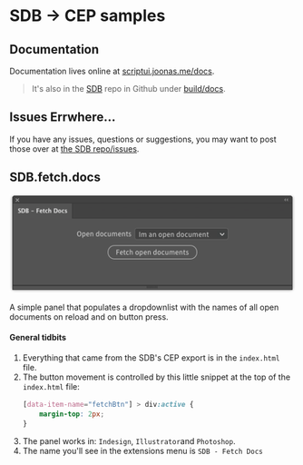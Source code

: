 # SDB → CEP samples

## Documentation

Documentation lives online at [scriptui.joonas.me/docs](https://scriptui.joonas.me/docs).

 > It's also in the [SDB](https://github.com/joonaspaakko/ScriptUI-Dialog-Builder-Joonas) repo in Github under [build/docs](https://github.com/joonaspaakko/ScriptUI-Dialog-Builder-Joonas/tree/master/build/docs).
 
## Issues Errwhere...

If you have any issues, questions or suggestions, you may want to post those over at [the SDB repo/issues](https://github.com/joonaspaakko/ScriptUI-Dialog-Builder-Joonas/issues).
 
## SDB.fetch.docs

![](SDB-fetch-docs-preview.png)

A simple panel that populates a dropdownlist with the names of all open documents on reload and on button press.

#### General tidbits

1. Everything that came from the SDB's CEP export is in the `index.html` file.
2. The button movement is controlled by this little snippet at the top of the `index.html` file:
	```CSS
	[data-item-name="fetchBtn"] > div:active {
		margin-top: 2px;
	}
	```
3. The panel works in: `Indesign`, `Illustrator`and `Photoshop`.
4. The name you'll see in the extensions menu is `SDB - Fetch Docs`
